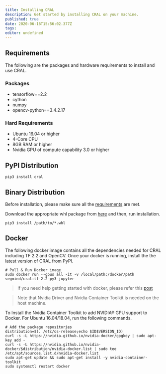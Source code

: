 ```yaml
---
title: Installing CRAL
description: Get started by installing CRAL on your machine.
published: true
date: 2020-06-16T15:56:02.377Z
tags: 
editor: undefined
---
```


## Requirements
The following are the packages and hardware requirements to install and use CRAL.

### Packages
- tensorflow==2.2
- cython
- numpy
- opencv-python==3.4.2.17

### Hard Requirements

- Ubuntu 16.04 or higher
- 4-Core CPU
- 8GB RAM or higher
- Nvidia GPU of compute capability 3.0 or higher

## PyPI Distribution
```
pip3 install cral
```
## Binary Distribution
Before installation, please make sure all the [requirements]() are met.

Download the appropriate whl package from [here]() and then, run installation.
```
pip3 install /path/to/*.whl
```
## Docker

The following docker image contains all the dependencies needed for CRAL including TF 2.2 and OpenCV. Once your docker is running, install the the latest version of CRAL from PyPI.
```
# Pull & Run Docker image
sudo docker run --gpus all -it -v /local/path:/docker/path segmind/cral:tf-2.2-py3-jupyter
```

> If you need help getting started with docker, please refer this [post](https://www.digitalocean.com/community/tutorials/how-to-install-and-use-docker-on-ubuntu-18-04)

> Note that Nvidia Driver and Nvidia Container Toolkit is needed on the host machine. 

To Install the Nvidia Container Toolkit to add NVIDIA® GPU support to Docker. For Ubuntu 16.04/18.04, run the following commands.
```
# Add the package repositories
distribution=$(. /etc/os-release;echo $ID$VERSION_ID)
curl -s -L https://nvidia.github.io/nvidia-docker/gpgkey | sudo apt-key add -
curl -s -L https://nvidia.github.io/nvidia-docker/$distribution/nvidia-docker.list | sudo tee /etc/apt/sources.list.d/nvidia-docker.list
sudo apt-get update && sudo apt-get install -y nvidia-container-toolkit
sudo systemctl restart docker
```